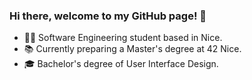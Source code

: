 ### Hi there, welcome to my GitHub page! 👋

- 👨‍💻 Software Engineering student based in Nice.
- 📚 Currently preparing a Master's degree at 42 Nice.
- 🎓 Bachelor's degree of User Interface Design.
